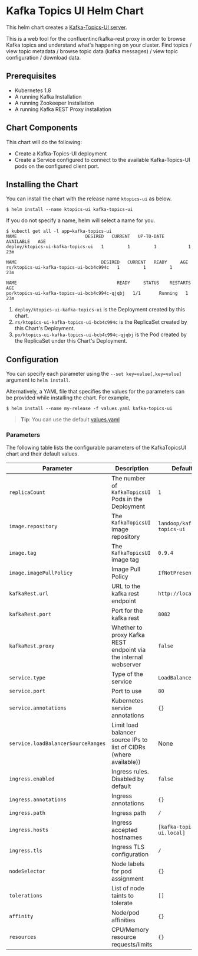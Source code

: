 # Kafka Topics UI Helm Chart
This helm chart creates a [Kafka-Topics-UI server](https://github.com/Landoop/kafka-topics-ui).

This is a web tool for the confluentinc/kafka-rest proxy in order to browse Kafka topics and understand what's happening on your cluster. Find topics / view topic metadata / browse topic data (kafka messages) / view topic configuration / download data.


## Prerequisites
* Kubernetes 1.8
* A running Kafka Installation
* A running Zookeeper Installation
* A running Kafka REST Proxy installation

## Chart Components
This chart will do the following:

* Create a Kafka-Topics-UI deployment
* Create a Service configured to connect to the available Kafka-Topics-UI pods on the configured
  client port.

## Installing the Chart
You can install the chart with the release name `ktopics-ui` as below.

```console
$ helm install --name ktopics-ui kafka-topics-ui
```

If you do not specify a name, helm will select a name for you.

```console{%raw}
$ kubectl get all -l app=kafka-topics-ui
NAME                          DESIRED   CURRENT   UP-TO-DATE   AVAILABLE   AGE
deploy/ktopics-ui-kafka-topics-ui   1         1         1            1           23m

NAME                                DESIRED   CURRENT   READY     AGE
rs/ktopics-ui-kafka-topics-ui-bcb4c994c   1         1         1         23m

NAME                                      READY     STATUS    RESTARTS   AGE
po/ktopics-ui-kafka-topics-ui-bcb4c994c-qjqbj   1/1       Running   1          23m
```

1. `deploy/ktopics-ui-kafka-topics-ui` is the Deployment created by this chart.
1. `rs/ktopics-ui-kafka-topics-ui-bcb4c994c` is the ReplicaSet created by this Chart's Deployment.
1. `po/ktopics-ui-kafka-topics-ui-bcb4c994c-qjqbj` is the Pod created by the ReplicaSet under this Chart's Deployment.

## Configuration
You can specify each parameter using the `--set key=value[,key=value]` argument to `helm install`.

Alternatively, a YAML file that specifies the values for the parameters can be provided while installing the chart. For example,

```console
$ helm install --name my-release -f values.yaml kafka-topics-ui
```

> **Tip**: You can use the default [values.yaml](values.yaml)

### Parameters
The following table lists the configurable parameters of the KafkaTopicsUI chart and their default values.

| Parameter | Description | Default |
| --------- | ----------- | ------- |
| `replicaCount` | The number of `KafkaTopicsUI` Pods in the Deployment | `1` |
| `image.repository` | The `KafkaTopicsUI` image repository | `landoop/kafka-topics-ui` |
| `image.tag` | The `KafkaTopicsUI` image tag | `0.9.4` |
| `image.imagePullPolicy` | Image Pull Policy | `IfNotPresent` |
| `kafkaRest.url` | URL to the kafka rest endpoint | `http://localhost` |
| `kafkaRest.port` | Port for the kafka rest | `8082` |
| `kafkaRest.proxy` | Whether to proxy Kafka REST endpoint via the internal webserver | `false` |
| `service.type` | Type of the service | `LoadBalancer` |
| `service.port` | Port to use | `80` |
| `service.annotations` | Kubernetes service annotations | `{}` |
| `service.loadBalancerSourceRanges` | Limit load balancer source IPs to list of CIDRs (where available)) | None |
| `ingress.enabled` | Ingress rules. Disabled by default | `false` |
| `ingress.annotations` | Ingress annotations | `{}` |
| `ingress.path` | Ingress path | `/` |
| `ingress.hosts` | Ingress accepted hostnames | `[kafka-topics-ui.local]` |
| `ingress.tls` | Ingress TLS configuration | `/` |
| `nodeSelector` | Node labels for pod assignment | `{}` |
| `tolerations` | List of node taints to tolerate | `[]` |
| `affinity` | Node/pod affinities | `{}` |
| `resources` | CPU/Memory resource requests/limits | `{}` |
